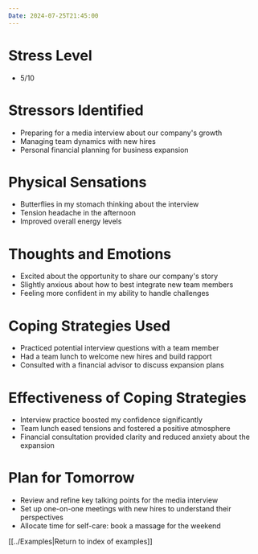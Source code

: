 ```yaml
---
Date: 2024-07-25T21:45:00
---
```


# Stress Level

- 5/10

# Stressors Identified

- Preparing for a media interview about our company's growth
- Managing team dynamics with new hires
- Personal financial planning for business expansion

# Physical Sensations

- Butterflies in my stomach thinking about the interview
- Tension headache in the afternoon
- Improved overall energy levels

# Thoughts and Emotions

- Excited about the opportunity to share our company's story
- Slightly anxious about how to best integrate new team members
- Feeling more confident in my ability to handle challenges

# Coping Strategies Used

- Practiced potential interview questions with a team member
- Had a team lunch to welcome new hires and build rapport
- Consulted with a financial advisor to discuss expansion plans

# Effectiveness of Coping Strategies

- Interview practice boosted my confidence significantly
- Team lunch eased tensions and fostered a positive atmosphere
- Financial consultation provided clarity and reduced anxiety about the expansion

# Plan for Tomorrow

- Review and refine key talking points for the media interview
- Set up one-on-one meetings with new hires to understand their perspectives
- Allocate time for self-care: book a massage for the weekend

[[../Examples|Return to index of examples]]